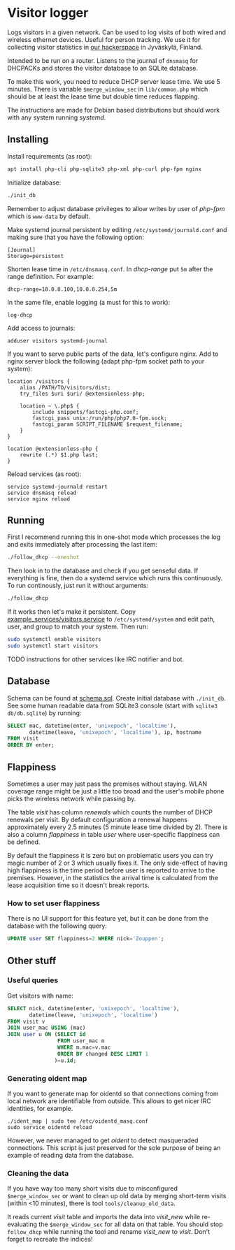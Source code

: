 <!-- -*- mode: markdown; -*- -->

# Visitor logger

Logs visitors in a given network. Can be used to log visits of both
wired and wireless ethernet devices. Useful for person tracking. We
use it for collecting visitor statistics in
[our hackerspace](http://jkl.hacklab.fi) in Jyväskylä, Finland.

Intended to be run on a router. Listens to the journal of `dnsmasq`
for DHCPACKs and stores the visitor database to an SQLite database.

To make this work, you need to reduce DHCP server lease time. We use 5
minutes. There is variable `$merge_window_sec` in `lib/common.php`
which should be at least the lease time but double time reduces
flapping.

The instructions are made for Debian based distributions but should
work with any system running *systemd*.

## Installing

Install requirements (as root):

```sh
apt install php-cli php-sqlite3 php-xml php-curl php-fpm nginx
```

Initialize database:

```sh
./init_db
```

Remember to adjust database privileges to allow writes by user of
*php-fpm* which is `www-data` by default.

Make systemd journal persistent by editing
`/etc/systemd/journald.conf` and making sure that you have the
following option:

	[Journal]
	Storage=persistent

Shorten lease time in `/etc/dnsmasq.conf`. In *dhcp-range* put `5m`
after the range definition. For example:

	dhcp-range=10.0.0.100,10.0.0.254,5m

In the same file, enable logging (a must for this to work):

	log-dhcp

Add access to journals:

	adduser visitors systemd-journal

If you want to serve public parts of the data, let's configure
nginx. Add to nginx server block the following (adapt php-fpm socket
path to your system):

```
location /visitors {
	alias /PATH/TO/visitors/dist;
	try_files $uri $uri/ @extensionless-php;

	location ~ \.php$ {
		include snippets/fastcgi-php.conf;
		fastcgi_pass unix:/run/php/php7.0-fpm.sock;
		fastcgi_param SCRIPT_FILENAME $request_filename;
	}
}

location @extensionless-php {
	rewrite (.*) $1.php last;
}
```

Reload services (as root):

	service systemd-journald restart
	service dnsmasq reload
	service nginx reload

## Running

First I recommend running this in one-shot mode which processes the
log and exits immediately after processing the last item:

```sh
./follow_dhcp --oneshot
```

Then look in to the database and check if you get senseful data. If
everything is fine, then do a systemd service which runs this
continuously. To run continously, just run it without arguments:

```sh
./follow_dhcp
```

If it works then let's make it persistent. Copy
[example_services/visitors.service](example_services/visitors.service)
to `/etc/systemd/system` and edit path, user, and group to match your
system. Then run:

```sh
sudo systemctl enable visitors
sudo systemctl start visitors
```

TODO instructions for other services like IRC notifier and bot.

## Database

Schema can be found at [schema.sql](schema.sql). Create initial
database with `./init_db`. See some human readable data from SQLite3
console (start with `sqlite3 db/db.sqlite`) by running:

```sql
SELECT mac, datetime(enter, 'unixepoch', 'localtime'),
       datetime(leave, 'unixepoch', 'localtime'), ip, hostname
FROM visit
ORDER BY enter;
```

## Flappiness

Sometimes a user may just pass the premises without staying. WLAN
coverage range might be just a little too broad and the user's mobile
phone picks the wireless network while passing by.

The table *visit* has column *renewals* which counts the number of
DHCP renewals per visit. By default configuration a renewal happens
approximately every 2.5 minutes (5 minute lease time divided by
2). There is also a column *flappiness* in table *user* where
user-specific flappiness can be defined.

By default the flappiness it is zero but on problematic users you can
try magic number of 2 or 3 which usually fixes it. The only side-effect of
having high flappiness is the time period before user is reported to
arrive to the premises. However, in the statistics the arrival time is
calculated from the lease acquisition time so it doesn't break
reports.

### How to set user flappiness

There is no UI support for this feature yet, but it can be done from
the database with the following query:

```sql
UPDATE user SET flappiness=2 WHERE nick='Zouppen';
```

## Other stuff

### Useful queries

Get visitors with name:

```sql
SELECT nick, datetime(enter, 'unixepoch', 'localtime'),
       datetime(leave, 'unixepoch', 'localtime')
FROM visit v
JOIN user_mac USING (mac)
JOIN user u ON (SELECT id
                FROM user_mac m
                WHERE m.mac=v.mac
                ORDER BY changed DESC LIMIT 1
               )=u.id;
```

### Generating oident map

If you want to generate map for oidentd so that connections coming
from local network are identifiable from outside. This allows to get
nicer IRC identities, for example.

	./ident_map | sudo tee /etc/oidentd_masq.conf
	sudo service oidentd reload

However, we never managed to get *oident* to detect masqueraded
connections. This script is just preserved for the sole purpose of
being an example of reading data from the database.

### Cleaning the data

If you have way too many short visits due to misconfigured
`$merge_window_sec` or want to clean up old data by merging short-term
visits (within <10 minutes), there is tool `tools/cleanup_old_data`.

It reads current *visit* table and imports the data into *visit\_new*
while re-evaluating the `$merge_window_sec` for all data on that table.
You should stop `follow_dhcp` while running the tool and rename
*visit\_new* to *visit*. Don't forget to recreate the indices!
